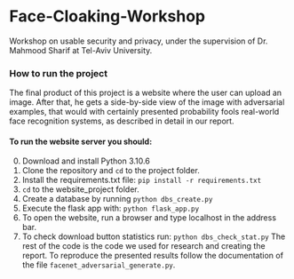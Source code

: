 # Face-Cloaking-Workshop

Workshop on usable security and privacy, under the supervision of Dr. Mahmood Sharif at Tel-Aviv University.

### How to run the project

The final product of this project is a website where the user can upload an image. After that, he gets a side-by-side view of the
image with adversarial examples, that would with certainly presented probability fools real-world face recognition systems,
as described in detail in our report.

#### To run the website server you should:

0. Download and install Python 3.10.6
1. Clone the repository and ```cd``` to the project folder.
2. Install the requirements.txt file: ```pip install -r requirements.txt```
3. ```cd``` to the website_project folder.
4. Create a database by running ```python dbs_create.py```
5. Execute the flask app with: ```python flask_app.py```
6. To open the website, run a browser and type localhost in the address bar. 
7. To check download button statistics run: ```python dbs_check_stat.py```
The rest of the code is the code we used for research and creating the report. To reproduce the presented
results follow the documentation of the file ```facenet_adversarial_generate.py```.
